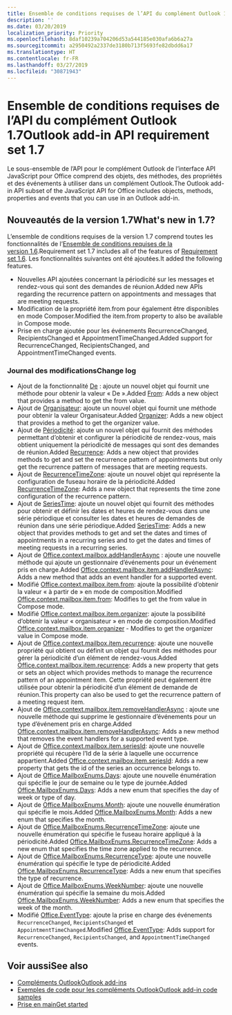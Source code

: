 ```yaml
---
title: Ensemble de conditions requises de l’API du complément Outlook 1.7
description: ''
ms.date: 03/20/2019
localization_priority: Priority
ms.openlocfilehash: 8daf10239a704206d53a544185e030afa6b6a27a
ms.sourcegitcommit: a2950492a2337de3180b713f5693fe82dbdd6a17
ms.translationtype: HT
ms.contentlocale: fr-FR
ms.lasthandoff: 03/27/2019
ms.locfileid: "30871943"
---
```

# <a name="outlook-add-in-api-requirement-set-17"></a><span data-ttu-id="493e7-102">Ensemble de conditions requises de l’API du complément Outlook 1.7</span><span class="sxs-lookup"><span data-stu-id="493e7-102">Outlook add-in API requirement set 1.7</span></span>

<span data-ttu-id="493e7-103">Le sous-ensemble de l’API pour le complément Outlook de l’interface API JavaScript pour Office comprend des objets, des méthodes, des propriétés et des événements à utiliser dans un complément Outlook.</span><span class="sxs-lookup"><span data-stu-id="493e7-103">The Outlook add-in API subset of the JavaScript API for Office includes objects, methods, properties and events that you can use in an Outlook add-in.</span></span>

## <a name="whats-new-in-17"></a><span data-ttu-id="493e7-104">Nouveautés de la version 1.7</span><span class="sxs-lookup"><span data-stu-id="493e7-104">What's new in 1.7?</span></span>

<span data-ttu-id="493e7-105">L’ensemble de conditions requises de la version 1.7 comprend toutes les fonctionnalités de l’[Ensemble de conditions requises de la version 1.6](../requirement-set-1.6/outlook-requirement-set-1.6.md).</span><span class="sxs-lookup"><span data-stu-id="493e7-105">Requirement set 1.7 includes all of the features of [Requirement set 1.6](../requirement-set-1.6/outlook-requirement-set-1.6.md).</span></span> <span data-ttu-id="493e7-106">Les fonctionnalités suivantes ont été ajoutées.</span><span class="sxs-lookup"><span data-stu-id="493e7-106">It added the following features.</span></span>

- <span data-ttu-id="493e7-107">Nouvelles API ajoutées concernant la périodicité sur les messages et rendez-vous qui sont des demandes de réunion.</span><span class="sxs-lookup"><span data-stu-id="493e7-107">Added new APIs regarding the recurrence pattern on appointments and messages that are meeting requests.</span></span>
- <span data-ttu-id="493e7-108">Modification de la propriété item.from pour également être disponibles en mode Composer.</span><span class="sxs-lookup"><span data-stu-id="493e7-108">Modified the item.from property to also be available in Compose mode.</span></span>
- <span data-ttu-id="493e7-109">Prise en charge ajoutée pour les événements RecurrenceChanged, RecipientsChanged et AppointmentTimeChanged.</span><span class="sxs-lookup"><span data-stu-id="493e7-109">Added support for RecurrenceChanged, RecipientsChanged, and AppointmentTimeChanged events.</span></span>

### <a name="change-log"></a><span data-ttu-id="493e7-110">Journal des modifications</span><span class="sxs-lookup"><span data-stu-id="493e7-110">Change log</span></span>

- <span data-ttu-id="493e7-111">Ajout de la fonctionnalité [De](/javascript/api/outlook_1_7/office.from) : ajoute un nouvel objet qui fournit une méthode pour obtenir la valeur « De ».</span><span class="sxs-lookup"><span data-stu-id="493e7-111">Added [From](/javascript/api/outlook_1_7/office.from): Adds a new object that provides a method to get the from value.</span></span>
- <span data-ttu-id="493e7-112">Ajout de [Organisateur](/javascript/api/outlook_1_7/office.organizer): ajoute un nouvel objet qui fournit une méthode pour obtenir la valeur Organisateur.</span><span class="sxs-lookup"><span data-stu-id="493e7-112">Added [Organizer](/javascript/api/outlook_1_7/office.organizer): Adds a new object that provides a method to get the organizer value.</span></span>
- <span data-ttu-id="493e7-113">Ajout de [Périodicité](/javascript/api/outlook_1_7/office.recurrence): ajoute un nouvel objet qui fournit des méthodes permettant d’obtenir et configurer la périodicité de rendez-vous, mais obtient uniquement la périodicité de messages qui sont des demandes de réunion.</span><span class="sxs-lookup"><span data-stu-id="493e7-113">Added [Recurrence](/javascript/api/outlook_1_7/office.recurrence): Adds a new object that provides methods to get and set the recurrence pattern of appointments but only get the recurrence pattern of messages that are meeting requests.</span></span>
- <span data-ttu-id="493e7-114">Ajout de [RecurrenceTimeZone](/javascript/api/outlook_1_7/office.recurrencetimezone): ajoute un nouvel objet qui représente la configuration de fuseau horaire de la périodicité.</span><span class="sxs-lookup"><span data-stu-id="493e7-114">Added [RecurrenceTimeZone](/javascript/api/outlook_1_7/office.recurrencetimezone): Adds a new object that represents the time zone configuration of the recurrence pattern.</span></span>
- <span data-ttu-id="493e7-115">Ajout de [SeriesTime](/javascript/api/outlook_1_7/office.seriestime): ajoute un nouvel objet qui fournit des méthodes pour obtenir et définir les dates et heures de rendez-vous dans une série périodique et consulter les dates et heures de demandes de réunion dans une série périodique.</span><span class="sxs-lookup"><span data-stu-id="493e7-115">Added [SeriesTime](/javascript/api/outlook_1_7/office.seriestime): Adds a new object that provides methods to get and set the dates and times of appointments in a recurring series and to get the dates and times of meeting requests in a recurring series.</span></span>
- <span data-ttu-id="493e7-116">Ajout de [Office.context.mailbox.addHandlerAsync](office.context.mailbox.item.md#addhandlerasynceventtype-handler-options-callback) : ajoute une nouvelle méthode qui ajoute un gestionnaire d’événements pour un événement pris en charge.</span><span class="sxs-lookup"><span data-stu-id="493e7-116">Added [Office.context.mailbox.item.addHandlerAsync](office.context.mailbox.item.md#addhandlerasynceventtype-handler-options-callback): Adds a new method that adds an event handler for a supported event.</span></span>
- <span data-ttu-id="493e7-117">Modifié [Office.context.mailbox.item.from](office.context.mailbox.item.md#from-emailaddressdetailsfrom): ajoute la possibilité d’obtenir la valeur « à partir de » en mode de composition.</span><span class="sxs-lookup"><span data-stu-id="493e7-117">Modified [Office.context.mailbox.item.from](office.context.mailbox.item.md#from-emailaddressdetailsfrom): Modifies to get the from value in Compose mode.</span></span>
- <span data-ttu-id="493e7-118">Modifié [Office.context.mailbox.item.organizer](office.context.mailbox.item.md#organizer-emailaddressdetailsorganizer): ajoute la possibilité d’obtenir la valeur « organisateur » en mode de composition.</span><span class="sxs-lookup"><span data-stu-id="493e7-118">Modified [Office.context.mailbox.item.organizer](office.context.mailbox.item.md#organizer-emailaddressdetailsorganizer) - Modifies to get the organizer value in Compose mode.</span></span>
- <span data-ttu-id="493e7-119">Ajout de [Office.context.mailbox.item.recurrence](office.context.mailbox.item.md#nullable-recurrence-recurrence): ajoute une nouvelle propriété qui obtient ou définit un objet qui fournit des méthodes pour gérer la périodicité d’un élément de rendez-vous.</span><span class="sxs-lookup"><span data-stu-id="493e7-119">Added [Office.context.mailbox.item.recurrence](office.context.mailbox.item.md#nullable-recurrence-recurrence): Adds a new property that gets or sets an object which provides methods to manage the recurrence pattern of an appointment item.</span></span> <span data-ttu-id="493e7-120">Cette propriété peut également être utilisée pour obtenir la périodicité d’un élément de demande de réunion.</span><span class="sxs-lookup"><span data-stu-id="493e7-120">This property can also be used to get the recurrence pattern of a meeting request item.</span></span>
- <span data-ttu-id="493e7-121">Ajout de [Office.context.mailbox.item.removeHandlerAsync](office.context.mailbox.item.md#removehandlerasynceventtype-options-callback) : ajoute une nouvelle méthode qui supprime le gestionnaire d’événements pour un type d’événement pris en charge.</span><span class="sxs-lookup"><span data-stu-id="493e7-121">Added [Office.context.mailbox.item.removeHandlerAsync](office.context.mailbox.item.md#removehandlerasynceventtype-options-callback): Adds a new method that removes the event handlers for a supported event type.</span></span>
- <span data-ttu-id="493e7-122">Ajout de [Office.context.mailbox.item.seriesId](office.context.mailbox.item.md#nullable-seriesid-string): ajoute une nouvelle propriété qui récupère l’Id de la série à laquelle une occurrence appartient.</span><span class="sxs-lookup"><span data-stu-id="493e7-122">Added [Office.context.mailbox.item.seriesId](office.context.mailbox.item.md#nullable-seriesid-string): Adds a new property that gets the id of the series an occurrence belongs to.</span></span>
- <span data-ttu-id="493e7-123">Ajout de [Office.MailboxEnums.Days](/javascript/api/outlook_1_7/office.mailboxenums.days): ajoute une nouvelle énumération qui spécifie le jour de semaine ou le type de journée.</span><span class="sxs-lookup"><span data-stu-id="493e7-123">Added [Office.MailboxEnums.Days](/javascript/api/outlook_1_7/office.mailboxenums.days): Adds a new enum that specifies the day of week or type of day.</span></span>
- <span data-ttu-id="493e7-124">Ajout de [Office.MailboxEnums.Month](/javascript/api/outlook_1_7/office.mailboxenums.month): ajoute une nouvelle énumération qui spécifie le mois.</span><span class="sxs-lookup"><span data-stu-id="493e7-124">Added [Office.MailboxEnums.Month](/javascript/api/outlook_1_7/office.mailboxenums.month): Adds a new enum that specifies the month.</span></span>
- <span data-ttu-id="493e7-125">Ajout de [Office.MailboxEnums.RecurrenceTimeZone](/javascript/api/outlook_1_7/office.mailboxenums.recurrencetimezone): ajoute une nouvelle énumération qui spécifie le fuseau horaire appliqué à la périodicité.</span><span class="sxs-lookup"><span data-stu-id="493e7-125">Added [Office.MailboxEnums.RecurrenceTimeZone](/javascript/api/outlook_1_7/office.mailboxenums.recurrencetimezone): Adds a new enum that specifies the time zone applied to the recurrence.</span></span>
- <span data-ttu-id="493e7-126">Ajout de [Office.MailboxEnums.RecurrenceType](/javascript/api/outlook_1_7/office.mailboxenums.recurrencetype): ajoute une nouvelle énumération qui spécifie le type de périodicité.</span><span class="sxs-lookup"><span data-stu-id="493e7-126">Added [Office.MailboxEnums.RecurrenceType](/javascript/api/outlook_1_7/office.mailboxenums.recurrencetype): Adds a new enum that specifies the type of recurrence.</span></span>
- <span data-ttu-id="493e7-127">Ajout de [Office.MailboxEnums.WeekNumber](/javascript/api/outlook_1_7/office.mailboxenums.weeknumber): ajoute une nouvelle énumération qui spécifie la semaine du mois.</span><span class="sxs-lookup"><span data-stu-id="493e7-127">Added [Office.MailboxEnums.WeekNumber](/javascript/api/outlook_1_7/office.mailboxenums.weeknumber): Adds a new enum that specifies the week of the month.</span></span>
- <span data-ttu-id="493e7-128">Modifié [Office.EventType](/javascript/api/office/office.eventtype): ajoute la prise en charge des événements `RecurrenceChanged`, `RecipientsChanged` et `AppointmentTimeChanged`.</span><span class="sxs-lookup"><span data-stu-id="493e7-128">Modified [Office.EventType](/javascript/api/office/office.eventtype): Adds support for `RecurrenceChanged`, `RecipientsChanged`, and `AppointmentTimeChanged` events.</span></span>

## <a name="see-also"></a><span data-ttu-id="493e7-129">Voir aussi</span><span class="sxs-lookup"><span data-stu-id="493e7-129">See also</span></span>

- [<span data-ttu-id="493e7-130">Compléments Outlook</span><span class="sxs-lookup"><span data-stu-id="493e7-130">Outlook add-ins</span></span>](/outlook/add-ins/)
- [<span data-ttu-id="493e7-131">Exemples de code pour les compléments Outlook</span><span class="sxs-lookup"><span data-stu-id="493e7-131">Outlook add-in code samples</span></span>](https://developer.microsoft.com/outlook/gallery/?filterBy=Outlook,Samples,Add-ins)
- [<span data-ttu-id="493e7-132">Prise en main</span><span class="sxs-lookup"><span data-stu-id="493e7-132">Get started</span></span>](/outlook/add-ins/quick-start)
